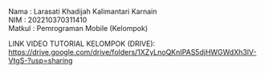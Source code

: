 Nama   : Larasati Khadijah Kalimantari Karnain  
NIM    : 202210370311410  
Matkul : Pemrograman Mobile (Kelompok)  

LINK VIDEO TUTORIAL KELOMPOK (DRIVE):  
https://drive.google.com/drive/folders/1XZyLnoQKnIPAS5djHWGWdXh3lV-VtgS-?usp=sharing
